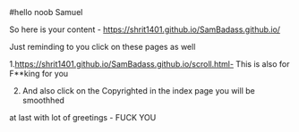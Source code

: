 
<html>
#hello noob Samuel 

So here is your content - https://shrit1401.github.io/SamBadass.github.io/


Just reminding to you click on these pages as well

1.https://shrit1401.github.io/SamBadass.github.io/scroll.html- This is also for F**king for you

2. And also  click on the Copyrighted in the index page you will be smoothhed

at last with lot of greetings - FUCK YOU
  
</html>
